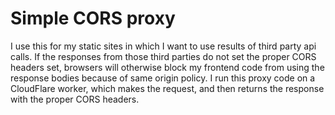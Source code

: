 # Simple CORS proxy
I use this for my static sites in which I want to use results of third party api calls. If the responses from those third parties do not set the proper CORS headers set, browsers will otherwise block my frontend code from using the response bodies because of same origin policy. I run this proxy code on a CloudFlare worker, which makes the request, and then returns the response with the proper CORS headers.
